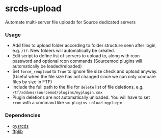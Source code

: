 # srcds-upload
Automate multi-server file uploads for Source dedicated servers

### Usage
* Add files to upload folder according to folder structure seen after login, e.g. `/tf`.  New folders will automatically be created.
* Edit script to define list of servers to upload to, along with rcon password and optional rcon commands (Sourcemod plugins will automatically be loaded/reloaded)
* Set `force_reupload` to `True` to ignore file size check and upload anyway.  (Useful when the file size has not changed since we can only compare files by size in FTP)
* Include the full path to the file for `delete` list of file deletions, e.g. `/tf/addons/sourcemod/plugins/myplugin.smx`
* Plugin deletions are not automatically unloaded.  You will have to set `rcon` with a command like `sm plugins unload myplugin`.

### Dependencies
* [pysrcds](https://github.com/pmrowla/pysrcds)
* [ftplib](https://docs.python.org/3/library/ftplib.html)
